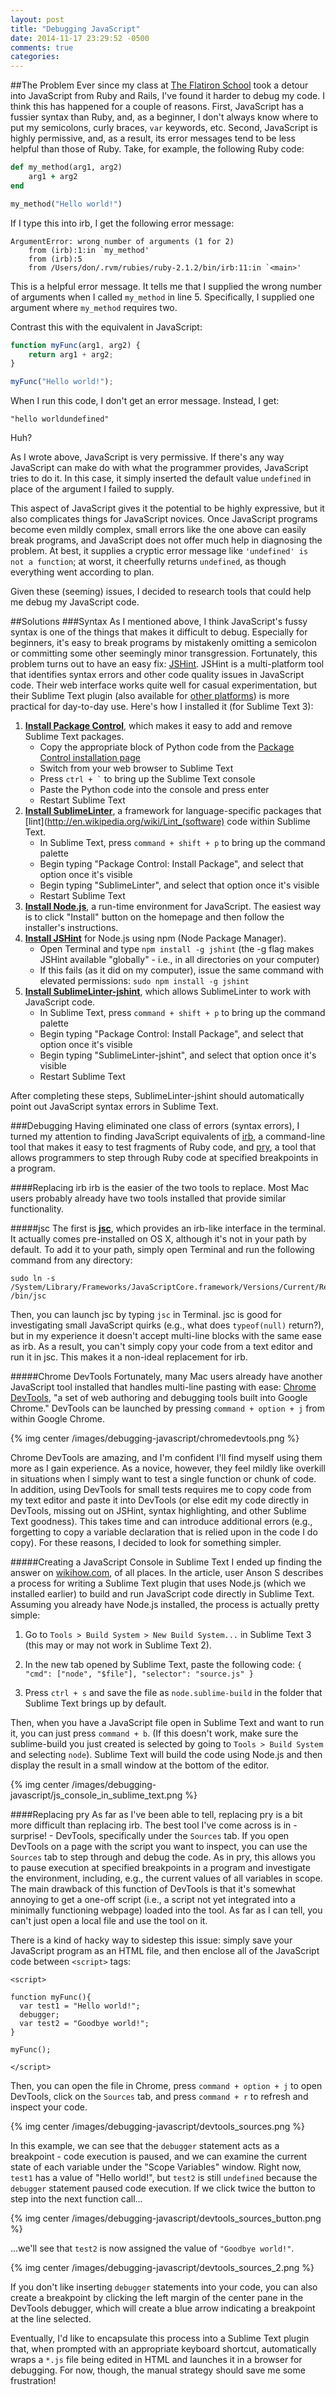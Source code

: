 ```yaml
---
layout: post
title: "Debugging JavaScript"
date: 2014-11-17 23:29:52 -0500
comments: true
categories: 
---
```

##The Problem
Ever since my class at [The Flatiron School](http://flatironschool.com/) took a detour into JavaScript from Ruby and Rails, I've found it harder to debug my code. I think this has happened for a couple of reasons. First, JavaScript has a fussier syntax than Ruby, and, as a beginner, I don't always know where to put my semicolons, curly braces, `var` keywords, etc. Second, JavaScript is highly permissive, and, as a result, its error messages tend to be less helpful than those of Ruby.<!--more--> Take, for example, the following Ruby code:

```ruby
def my_method(arg1, arg2)
	arg1 + arg2
end

my_method("Hello world!")
```

If I type this into irb, I get the following error message:
```
ArgumentError: wrong number of arguments (1 for 2)
	from (irb):1:in `my_method'
	from (irb):5
	from /Users/don/.rvm/rubies/ruby-2.1.2/bin/irb:11:in `<main>'
```
This is a helpful error message. It tells me that I supplied the wrong number of arguments when I called `my_method` in line 5. Specifically, I supplied one argument where `my_method` requires two.

Contrast this with the equivalent in JavaScript:
```JavaScript
function myFunc(arg1, arg2) {
	return arg1 + arg2;
}

myFunc("Hello world!");
```
When I run this code, I don't get an error message. Instead, I get:
```
"hello worldundefined"
```
Huh?

As I wrote above, JavaScript is very permissive. If there's any way JavaScript can make do with what the programmer provides, JavaScript tries to do it. In this case, it simply inserted the default value `undefined` in place of the argument I failed to supply.

This aspect of JavaScript gives it the potential to be highly expressive, but it also complicates things for JavaScript novices. Once JavaScript programs become even mildly complex, small errors like the one above can easily break programs, and JavaScript does not offer much help in diagnosing the problem. At best, it supplies a cryptic error message like `'undefined' is not a function`; at worst, it cheerfully returns `undefined`, as though everything went according to plan.

Given these (seeming) issues, I decided to research tools that could help me debug my JavaScript code.

##Solutions
###Syntax
As I mentioned above, I think JavaScript's fussy syntax is one of the things that makes it difficult to debug. Especially for beginners, it's easy to break programs by mistakenly omitting a semicolon or committing some other seemingly minor transgression. Fortunately, this problem turns out to have an easy fix: [JSHint](http://jshint.com/). JSHint is a multi-platform tool that identifies syntax errors and other code quality issues in JavaScript code. Their web interface works quite well for casual experimentation, but their Sublime Text plugin (also available for [other platforms](http://www.jshint.com/install/)) is more practical for day-to-day use. Here's how I installed it (for Sublime Text 3):

1. **[Install Package Control](https://sublime.wbond.net/installation)**, which makes it easy to add and remove Sublime Text packages.
    - Copy the appropriate block of Python code from the [Package Control installation page](https://sublime.wbond.net/installation)
    - Switch from your web browser to Sublime Text
    - Press <code>ctrl + `</code> to bring up the Sublime Text console
    - Paste the Python code into the console and press enter
    - Restart Sublime Text
2. **[Install SublimeLinter](http://sublimelinter.readthedocs.org/en/latest/installation.html)**, a framework for language-specific packages that [lint](http://en.wikipedia.org/wiki/Lint_(software) code within Sublime Text.
    - In Sublime Text, press `command + shift + p` to bring up the command palette
    - Begin typing "Package Control: Install Package", and select that option once it's visible
    - Begin typing "SublimeLinter", and select that option once it's visible
    - Restart Sublime Text
3. **[Install Node.js](http://nodejs.org/)**, a run-time environment for JavaScript. The easiest way is to click "Install" button on the homepage and then follow the installer's instructions.
4. **[Install JSHint](http://jshint.com/)** for Node.js using npm (Node Package Manager).
    - Open Terminal and type `npm install -g jshint` (the -g flag makes JSHint available "globally" - i.e., in all directories on your computer)
    - If this fails (as it did on my computer), issue the same command with elevated permissions: `sudo npm install -g jshint`
5. **[Install SublimeLinter-jshint](https://github.com/SublimeLinter/SublimeLinter-jshint)**, which allows SublimeLinter to work with JavaScript code.
    - In Sublime Text, press `command + shift + p` to bring up the command palette
    - Begin typing "Package Control: Install Package", and select that option once it's visible
    - Begin typing "SublimeLinter-jshint", and select that option once it's visible
    - Restart Sublime Text

After completing these steps, SublimeLinter-jshint should automatically point out JavaScript syntax errors in Sublime Text.

###Debugging
Having eliminated one class of errors (syntax errors), I turned my attention to finding JavaScript equivalents of [irb](http://en.wikipedia.org/wiki/Interactive_Ruby_Shell), a command-line tool that makes it easy to test fragments of Ruby code, and [pry](https://github.com/pry/pry/wiki), a tool that allows programmers to step through Ruby code at specified breakpoints in a program.

####Replacing irb
irb is the easier of the two tools to replace. Most Mac users probably already have two tools installed that provide similar functionality.

#####jsc
The first is **[jsc](https://trac.webkit.org/wiki/JSC)**, which provides an irb-like interface in the terminal. It actually comes pre-installed on OS X, although it's not in your path by default. To add it to your path, simply open Terminal and run the following command from any directory:
```
sudo ln -s /System/Library/Frameworks/JavaScriptCore.framework/Versions/Current/Resources/jsc /bin/jsc
```
Then, you can launch jsc by typing `jsc` in Terminal. jsc is good for investigating small JavaScript quirks (e.g., what does `typeof(null)` return?), but in my experience it doesn't accept multi-line blocks with the same ease as irb. As a result, you can't simply copy your code from a text editor and run it in jsc. This makes it a non-ideal replacement for irb.

#####Chrome DevTools
Fortunately, many Mac users already have another JavaScript tool installed that handles multi-line pasting with ease: [Chrome DevTools](https://developer.chrome.com/devtools), "a set of web authoring and debugging tools built into Google Chrome." DevTools can be launched by pressing `command + option + j` from within Google Chrome.

{% img center /images/debugging-javascript/chromedevtools.png %}

Chrome DevTools are amazing, and I'm confident I'll find myself using them more as I gain experience. As a novice, however, they feel mildly like overkill in situations when I simply want to test a single function or chunk of code. In addition, using DevTools for small tests requires me to copy code from my text editor and paste it into DevTools (or else edit my code directly in DevTools, missing out on JSHint, syntax highlighting, and other Sublime Text goodness). This takes time and can introduce additional errors (e.g., forgetting to copy a variable declaration that is relied upon in the code I do copy). For these reasons, I decided to look for something simpler.

#####Creating a JavaScript Console in Sublime Text
I ended up finding the answer on [wikihow.com](http://www.wikihow.com/Create-a-Javascript-Console-in-Sublime-Text), of all places. In the article, user Anson S describes a process for writing a Sublime Text plugin that uses Node.js (which we installed earlier) to build and run JavaScript code directly in Sublime Text. Assuming you already have Node.js installed, the process is actually pretty simple:

1. Go to `Tools > Build System > New Build System...` in Sublime Text 3 (this may or may not work in Sublime Text 2).

2. In the new tab opened by Sublime Text, paste the following code:
        ```
        {
        "cmd": ["node", "$file"],
        "selector": "source.js"
        }
        ```

3. Press `ctrl + s` and save the file as `node.sublime-build` in the folder that Sublime Text brings up by default.

Then, when you have a JavaScript file open in Sublime Text and want to run it, you can just press `command + b`. (If this doesn't work, make sure the sublime-build you just created is selected by going to `Tools > Build System` and selecting `node`). Sublime Text will build the code using Node.js and then display the result in a small window at the bottom of the editor.

{% img center /images/debugging-javascript/js_console_in_sublime_text.png %}

####Replacing pry
As far as I've been able to tell, replacing pry is a bit more difficult than replacing irb. The best tool I've come across is in - surprise! - DevTools, specifically under the `Sources` tab. If you open DevTools on a page with the script you want to inspect, you can use the `Sources` tab to step through and debug the code. As in pry, this allows you to pause execution at specified breakpoints in a program and investigate the environment, including, e.g., the current values of all variables in scope. The main drawback of this function of DevTools is that it's somewhat annoying to get a one-off script (i.e., a script not yet integrated into a minimally functioning webpage) loaded into the tool. As far as I can tell, you can't just open a local file and use the tool on it.

There is a kind of hacky way to sidestep this issue: simply save your JavaScript program as an HTML file, and then enclose all of the JavaScript code between `<script>` tags:

```
<script>

function myFunc(){
  var test1 = "Hello world!";
  debugger;
  var test2 = "Goodbye world!";
}

myFunc();

</script>
```
Then, you can open the file in Chrome, press `command + option + j` to open DevTools, click on the `Sources` tab, and press `command + r` to refresh and inspect your code.

{% img center /images/debugging-javascript/devtools_sources.png %}

In this example, we can see that the `debugger` statement acts as a breakpoint - code execution is paused, and we can examine the current state of each variable under the "Scope Variables" window. Right now, `test1` has a value of "Hello world!", but `test2` is still `undefined` because the `debugger` statement paused code execution. If we click twice the button to step into the next function call...

{% img center /images/debugging-javascript/devtools_sources_button.png %}

...we'll see that `test2` is now assigned the value of `"Goodbye world!"`.

{% img center /images/debugging-javascript/devtools_sources_2.png %}

If you don't like inserting `debugger` statements into your code, you can also create a breakpoint by clicking the left margin of the center pane in the DevTools debugger, which will create a blue arrow indicating a breakpoint at the line selected.

Eventually, I'd like to encapsulate this process into a Sublime Text plugin that, when prompted with an appropriate keyboard shortcut, automatically wraps a `*.js` file being edited in HTML and launches it in a browser for debugging. For now, though, the manual strategy should save me some frustration!